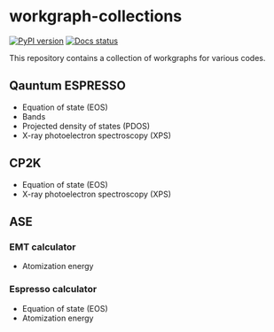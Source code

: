 # workgraph-collections
[![PyPI version](https://badge.fury.io/py/workgraph-collections.svg)](https://badge.fury.io/py/workgraph-collections)
[![Docs status](https://readthedocs.org/projects/workgraph-collections/badge)](http://workgraph-collections.readthedocs.io/)


This repository contains a collection of workgraphs for various codes.

## Qauntum ESPRESSO

- Equation of state (EOS)
- Bands
- Projected density of states (PDOS)
- X-ray photoelectron spectroscopy (XPS)




## CP2K

- Equation of state (EOS)
- X-ray photoelectron spectroscopy (XPS)


## ASE

### EMT calculator
- Atomization energy

### Espresso calculator

- Equation of state (EOS)
- Atomization energy
